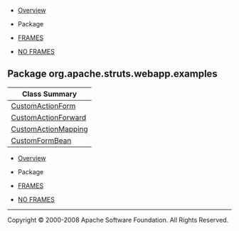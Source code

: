 -   [Overview](../../../../../overview-summary.html.md)
-   Package

-   [FRAMES](../../../../../index.html.md)
-   [NO FRAMES](package-summary.html.md)

Package org.apache.struts.webapp.examples
-----------------------------------------

| Class Summary                                   |
|-------------------------------------------------|
| [CustomActionForm](CustomActionForm.html.md)       |
| [CustomActionForward](CustomActionForward.html.md) |
| [CustomActionMapping](CustomActionMapping.html.md) |
| [CustomFormBean](CustomFormBean.html.md)           |

-   [Overview](../../../../../overview-summary.html.md)
-   Package

-   [FRAMES](../../../../../index.html.md)
-   [NO FRAMES](package-summary.html.md)

------------------------------------------------------------------------

Copyright © 2000-2008 Apache Software Foundation. All Rights Reserved.
